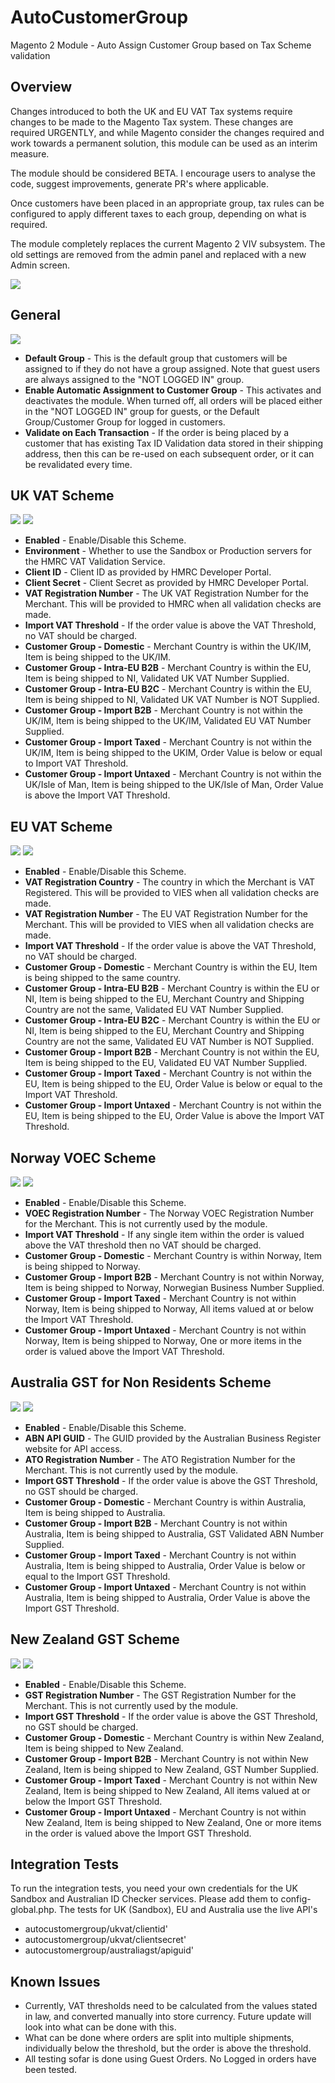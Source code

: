 <h1>AutoCustomerGroup</h1>
<p>Magento 2 Module - Auto Assign Customer Group based on Tax Scheme validation</p>
<h2>Overview</h2>
<p>Changes introduced to both the UK and EU VAT Tax systems require changes to be made to the Magento Tax system. These changes are required URGENTLY, and while Magento consider the changes required and work towards a permanent solution, this module can be used as an interim measure.</p>
<p>The module should be considered BETA. I encourage users to analyse the code, suggest improvements, generate PR's where applicable.</p>
<p>Once customers have been placed in an appropriate group, tax rules can be configured to apply different taxes to each group, depending on what is required.</p>
<p>The module completely replaces the current Magento 2 VIV subsystem. The old settings are removed from the admin panel and replaced with a new Admin screen.</p>
<img src="images/menu.png">
<h2>General</h2>
<img src="images/general.png">
<ul>
<li><b>Default Group</b> - This is the default group that customers will be assigned to if they do not have a group assigned. Note that guest users are always assigned to the "NOT LOGGED IN" group.</li>
<li><b>Enable Automatic Assignment to Customer Group</b> - This activates and deactivates the module. When turned off, all orders will be placed either in the "NOT LOGGED IN" group for guests, or the Default Group/Customer Group for logged in customers.</li>
<li><b>Validate on Each Transaction</b> - If the order is being placed by a customer that has existing Tax ID Validation data stored in their shipping address, then this can be re-used on each subsequent order, or it can be revalidated every time.</li>
</ul>
<h2>UK VAT Scheme</h2>
<img src="images/ukvat1.png">
<img src="images/ukvat2.png">
<ul>
<li><b>Enabled</b> - Enable/Disable this Scheme.</li>
<li><b>Environment</b> - Whether to use the Sandbox or Production servers for the HMRC VAT Validation Service.</li>
<li><b>Client ID</b> - Client ID as provided by HMRC Developer Portal.</li>
<li><b>Client Secret</b> - Client Secret as provided by HMRC Developer Portal.</li>
<li><b>VAT Registration Number</b> - The UK VAT Registration Number for the Merchant. This will be provided to HMRC when all validation checks are made.</li>
<li><b>Import VAT Threshold</b> - If the order value is above the VAT Threshold, no VAT should be charged.</li>
<li><b>Customer Group - Domestic</b> - Merchant Country is within the UK/IM, Item is being shipped to the UK/IM.</li>
<li><b>Customer Group - Intra-EU B2B</b> - Merchant Country is within the EU, Item is being shipped to NI, Validated UK VAT Number Supplied.</li>
<li><b>Customer Group - Intra-EU B2C</b> - Merchant Country is within the EU, Item is being shipped to NI, Validated UK VAT Number is NOT Supplied.</li>
<li><b>Customer Group - Import B2B</b> - Merchant Country is not within the UK/IM, Item is being shipped to the UK/IM, Validated EU VAT Number Supplied.</li>
<li><b>Customer Group - Import Taxed</b> - Merchant Country is not within the UK/IM, Item is being shipped to the UKIM, Order Value is below or equal to Import VAT Threshold.</li>
<li><b>Customer Group - Import Untaxed</b> - Merchant Country is not within the UK/Isle of Man, Item is being shipped to the UK/Isle of Man, Order Value is above the Import VAT Threshold.</li>
</ul>

<h2>EU VAT Scheme</h2>
<img src="images/euvat1.png">
<img src="images/euvat2.png">
<ul>
<li><b>Enabled</b> - Enable/Disable this Scheme.</li>
<li><b>VAT Registration Country</b> - The country in which the Merchant is VAT Registered. This will be provided to VIES when all validation checks are made.</li>
<li><b>VAT Registration Number</b> - The EU VAT Registration Number for the Merchant. This will be provided to VIES when all validation checks are made.</li>
<li><b>Import VAT Threshold</b> - If the order value is above the VAT Threshold, no VAT should be charged.</li>
<li><b>Customer Group - Domestic</b> - Merchant Country is within the EU, Item is being shipped to the same country.</li>
<li><b>Customer Group - Intra-EU B2B</b> - Merchant Country is within the EU or NI, Item is being shipped to the EU, Merchant Country and Shipping Country are not the same, Validated EU VAT Number Supplied.</li>
<li><b>Customer Group - Intra-EU B2C</b> - Merchant Country is within the EU or NI, Item is being shipped to the EU, Merchant Country and Shipping Country are not the same, Validated EU VAT Number is NOT Supplied.</li>
<li><b>Customer Group - Import B2B</b> - Merchant Country is not within the EU, Item is being shipped to the EU, Validated EU VAT Number Supplied.</li>
<li><b>Customer Group - Import Taxed</b> - Merchant Country is not within the EU, Item is being shipped to the EU, Order Value is below or equal to the Import VAT Threshold.</li>
<li><b>Customer Group - Import Untaxed</b> - Merchant Country is not within the EU, Item is being shipped to the EU, Order Value is above the Import VAT Threshold.</li>
</ul>

<h2>Norway VOEC Scheme</h2>
<img src="images/norwayvoec1.png">
<img src="images/norwayvoec2.png">
<ul>
<li><b>Enabled</b> - Enable/Disable this Scheme.</li>
<li><b>VOEC Registration Number</b> - The Norway VOEC Registration Number for the Merchant. This is not currently used by the module.</li>
<li><b>Import VAT Threshold</b> - If any single item within the order is valued above the VAT threshold then no VAT should be charged.</li>
<li><b>Customer Group - Domestic</b> - Merchant Country is within Norway, Item is being shipped to Norway.</li>
<li><b>Customer Group - Import B2B</b> - Merchant Country is not within Norway, Item is being shipped to Norway, Norwegian Business Number Supplied.</li>
<li><b>Customer Group - Import Taxed</b> - Merchant Country is not within Norway, Item is being shipped to Norway, All items valued at or below the Import VAT Threshold.</li>
<li><b>Customer Group - Import Untaxed</b> - Merchant Country is not within Norway, Item is being shipped to Norway, One or more items in the order is valued above the Import VAT Threshold.</li>
</ul>

<h2>Australia GST for Non Residents Scheme</h2>
<img src="images/australiagst1.png">
<img src="images/australiagst2.png">
<ul>
<li><b>Enabled</b> - Enable/Disable this Scheme.</li>
<li><b>ABN API GUID</b> - The GUID provided by the Australian Business Register website for API access.</li>
<li><b>ATO Registration Number</b> - The ATO Registration Number for the Merchant. This is not currently used by the module.</li>
<li><b>Import GST Threshold</b> - If the order value is above the GST Threshold, no GST should be charged.</li>
<li><b>Customer Group - Domestic</b> - Merchant Country is within Australia, Item is being shipped to Australia.</li>
<li><b>Customer Group - Import B2B</b> - Merchant Country is not within Australia, Item is being shipped to Australia, GST Validated ABN Number Supplied.</li>
<li><b>Customer Group - Import Taxed</b> - Merchant Country is not within Australia, Item is being shipped to Australia, Order Value is below or equal to the Import GST Threshold.</li>
<li><b>Customer Group - Import Untaxed</b> - Merchant Country is not within Australia, Item is being shipped to Australia, Order Value is above the Import GST Threshold.</li>
</ul>

<h2>New Zealand GST Scheme</h2>
<img src="images/newzealandgst1.png">
<img src="images/newzealandgst2.png">
<ul>
<li><b>Enabled</b> - Enable/Disable this Scheme.</li>
<li><b>GST Registration Number</b> - The GST Registration Number for the Merchant. This is not currently used by the module.</li>
<li><b>Import GST Threshold</b> - If the order value is above the GST Threshold, no GST should be charged.</li>
<li><b>Customer Group - Domestic</b> - Merchant Country is within New Zealand, Item is being shipped to New Zealand.</li>
<li><b>Customer Group - Import B2B</b> - Merchant Country is not within New Zealand, Item is being shipped to New Zealand, GST Number Supplied.</li>
<li><b>Customer Group - Import Taxed</b> - Merchant Country is not within New Zealand, Item is being shipped to New Zealand, All items valued at or below the Import GST Threshold.</li>
<li><b>Customer Group - Import Untaxed</b> - Merchant Country is not within New Zealand, Item is being shipped to New Zealand, One or more items in the order is valued above the Import GST Threshold.</li>
</ul>
<h2>Integration Tests</h2>
<p>To run the integration tests, you need your own credentials for the UK Sandbox and Australian ID Checker services. Please
add them to config-global.php. The tests for UK (Sandbox), EU and Australia use the live API's</p>
<ul>
<li>autocustomergroup/ukvat/clientid'</li>
<li>autocustomergroup/ukvat/clientsecret'</li>
<li>autocustomergroup/australiagst/apiguid'</li>
</ul>
<h2>Known Issues</h2>
<ul>
<li>Currently, VAT thresholds need to be calculated from the values stated in law, and converted manually into store currency. Future update will
 look into what can be done with this.</li>
<li>What can be done where orders are split into multiple shipments, individually below the threshold, but the order is above the threshold.</li>
<li>All testing sofar is done using Guest Orders. No Logged in orders have been tested.</li>
</ul>
